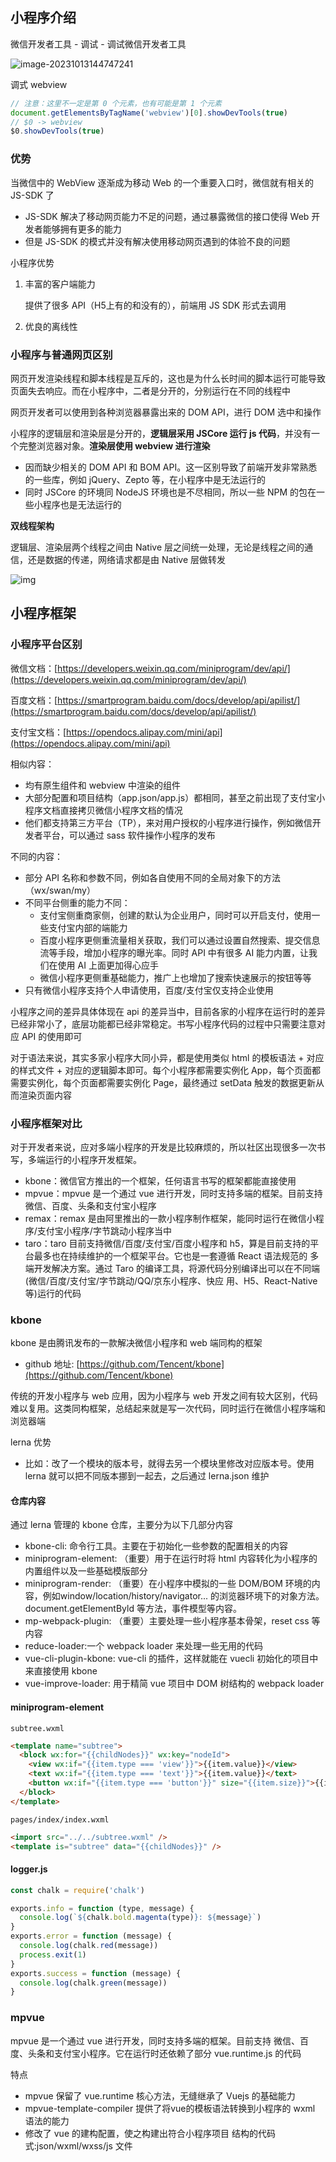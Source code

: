 ## 小程序介绍

微信开发者工具 - 调试 - 调试微信开发者工具

![image-20231013144747241](https://gitee.com/lilyn/pic/raw/master/lagoulearn-img/image-20231013144747241.png)

调式 webview

```js
// 注意：这里不一定是第 0 个元素，也有可能是第 1 个元素
document.getElementsByTagName('webview')[0].showDevTools(true)
// $0 -> webview
$0.showDevTools(true)
```

### 优势

当微信中的 WebView 逐渐成为移动 Web 的⼀个重要入口时，微信就有相关的 JS-SDK 了

- JS-SDK 解决了移动网页能力不足的问题，通过暴露微信的接⼝使得 Web 开发者能够拥有更多的能⼒
- 但是 JS-SDK 的模式并没有解决使⽤移动网页遇到的体验不良的问题

小程序优势

1. 丰富的客户端能力

   提供了很多 API（H5上有的和没有的），前端用 JS SDK 形式去调用

2. 优良的离线性

### 小程序与普通网页区别

网页开发渲染线程和脚本线程是互斥的，这也是为什么长时间的脚本运行可能导致页面失去响应。而在小程序中，二者是分开的，分别运行在不同的线程中

网页开发者可以使用到各种浏览器暴露出来的 DOM API，进行 DOM 选中和操作

小程序的逻辑层和渲染层是分开的，**逻辑层采用 JSCore 运行 js 代码**，并没有一个完整浏览器对象。**渲染层使用 webview 进行渲染**

- 因而缺少相关的 DOM API 和 BOM API。这一区别导致了前端开发非常熟悉的一些库，例如 jQuery、Zepto 等，在小程序中是无法运行的
- 同时 JSCore 的环境同 NodeJS 环境也是不尽相同，所以一些 NPM 的包在一些小程序也是无法运行的

**双线程架构**

逻辑层、渲染层两个线程之间由 Native 层之间统一处理，无论是线程之间的通信，还是数据的传递，网络请求都是由 Native 层做转发

![img](https://gitee.com/lilyn/pic/raw/master/lagoulearn-img/f59dd6330bbc47e9af27a2a7e64b9cbftplv-k3u1fbpfcp-zoom-in-crop-mark1512000.webp)

## 小程序框架

### 小程序平台区别

微信⽂档：[https://developers.weixin.qq.com/miniprogram/dev/api/](https://developers.weixin.qq.com/miniprogram/dev/api/)

百度⽂档：[https://smartprogram.baidu.com/docs/develop/api/apilist/](https://smartprogram.baidu.com/docs/develop/api/apilist/)

⽀付宝⽂档：[https://opendocs.alipay.com/mini/api](https://opendocs.alipay.com/mini/api)



相似内容：

- 均有原生组件和 webview 中渲染的组件
- ⼤部分配置和项⽬结构（app.json/app.js）都相同，甚至之前出现了支付宝小程序文档直接拷贝微信小程序文档的情况
- 他们都支持第三方平台（TP），来对用户授权的小程序进行操作，例如微信开发者平台，可以通过 sass 软件操作小程序的发布

不同的内容：

- 部分 API 名称和参数不同，例如各自使用不同的全局对象下的方法（wx/swan/my）
- 不同平台侧重的能力不同：
  - 支付宝侧重商家侧，创建的默认为企业用户，同时可以开启支付，使用一些支付宝内部的端能力
  - 百度小程序更侧重流量相关获取，我们可以通过设置自然搜索、提交信息流等手段，增加小程序的曝光率。同时 API 中有很多 AI 能力内置，让我们在使用 AI 上面更加得心应手
  - 微信小程序更侧重基础能力，推广上也增加了搜索快速展示的按钮等等
- 只有微信小程序⽀持个人申请使⽤，百度/⽀付宝仅⽀持企业使⽤

小程序之间的差异具体体现在 api 的差异当中，目前各家的小程序在运行时的差异已经非常小了，底层功能都已经非常稳定。书写小程序代码的过程中只需要注意对应 API 的使用即可



对于语法来说，其实多家小程序大同小异，都是使用类似 html 的模板语法 + 对应的样式文件 + 对应的逻辑脚本即可。每个小程序都需要实例化 App，每个页面都需要实例化，每个页面都需要实例化 Page，最终通过 setData 触发的数据更新从而渲染页面内容

### 小程序框架对比

对于开发者来说，应对多端小程序的开发是比较麻烦的，所以社区出现很多一次书写，多端运行的小程序开发框架。

- kbone：微信官方推出的一个框架，任何语言书写的框架都能直接使用
- mpvue：mpvue 是一个通过 vue 进行开发，同时支持多端的框架。目前支持微信、百度、头条和支付宝小程序
- remax：remax 是由阿里推出的一款小程序制作框架，能同时运行在微信小程序/支付宝小程序/字节跳动小程序当中
- taro：taro 目前支持微信/百度/支付宝/百度小程序和 h5，算是目前支持的平台最多也在持续维护的一个框架平台。它也是一套遵循 React 语法规范的 多端开发解决方案。通过 Taro 的编译工具，将源代码分别编译出可以在不同端(微信/百度/支付宝/字节跳动/QQ/京东小程序、快应 用、H5、React-Native 等)运行的代码

### kbone

kbone 是由腾讯发布的一款解决微信小程序和 web 端同构的框架

- github 地址: [https://github.com/Tencent/kbone](https://github.com/Tencent/kbone)

传统的开发小程序与 web 应用，因为小程序与 web 开发之间有较大区别，代码难以复用。这类同构框架，总结起来就是写一次代码，同时运行在微信小程序端和浏览器端

lerna 优势

- 比如：改了一个模块的版本号，就得去另一个模块里修改对应版本号。使用 lerna 就可以把不同版本挪到一起去，之后通过 lerna.json 维护

#### 仓库内容

通过 lerna 管理的 kbone 仓库，主要分为以下几部分内容

- kbone-cli: 命令行工具。主要在于初始化一些参数的配置相关的内容
- miniprogram-element: （重要）用于在运行时将 html 内容转化为小程序的内置组件以及一些基础模版部分
- miniprogram-render: （重要）在小程序中模拟的一些 DOM/BOM 环境的内容，例如window/location/history/navigator... 的浏览器环境下的对象方法。document.getElementByld 等方法，事件模型等内容。
- mp-webpack-plugin: （重要）主要处理一些小程序基本骨架，reset css 等内容
- reduce-loader:一个 webpack loader 来处理一些无用的代码
- vue-cli-plugin-kbone: vue-cli 的插件，这样就能在 vuecli 初始化的项目中来直接使用 kbone
- vue-improve-loader: 用于精简 vue 项目中 DOM 树结构的 webpack loader

#### miniprogram-element

`subtree.wxml`

```html
<template name="subtree">
  <block wx:for="{{childNodes}}" wx:key="nodeId">
    <view wx:if="{{item.type === 'view'}}">{{item.value}}</view>
    <text wx:if="{{item.type === 'text'}}">{{item.value}}</text>
    <button wx:if="{{item.type === 'button'}}" size="{{item.size}}">{{item.value}}</button>
  </block>
</template>
```

`pages/index/index.wxml`

```html
<import src="../../subtree.wxml" />
<template is="subtree" data="{{childNodes}}" />
```

#### logger.js

```js
const chalk = require('chalk')

exports.info = function (type, message) {
  console.log(`${chalk.bold.magenta(type)}: ${message}`)
}
exports.error = function (message) {
  console.log(chalk.red(message))
  process.exit(1)
}
exports.success = function (message) {
  console.log(chalk.green(message))
}
```



### mpvue

mpvue 是一个通过 vue 进行开发，同时支持多端的框架。目前支持 微信、百度、头条和支付宝小程序。它在运行时还依赖了部分 vue.runtime.js 的代码

特点

- mpvue 保留了 vue.runtime 核心方法，无缝继承了 Vuejs 的基础能力
- mpvue-template-compiler 提供了将vue的模板语法转换到小程序的 wxml 语法的能力
- 修改了 vue 的建构配置，使之构建出符合小程序项目 结构的代码式:json/wxml/wxss/js 文件

